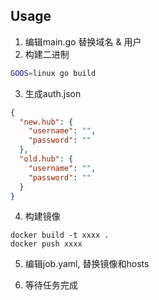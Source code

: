 ## Usage

1. 编辑main.go 替换域名 & 用户
2. 构建二进制

```bash
GOOS=linux go build
```

3. 生成auth.json

```json
{
  "new.hub": {
    "username": "", 
    "password": ""
  },
  "old.hub": {
    "username": "",
    "password": ""
  }
}
```

4. 构建镜像

```docker
docker build -t xxxx .
docker push xxxx
```

5. 编辑job.yaml, 替换镜像和hosts

6. 等待任务完成